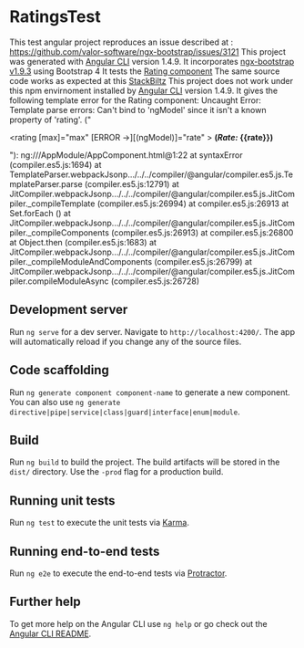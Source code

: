 # RatingsTest

This test angular project reproduces an issue described at : https://github.com/valor-software/ngx-bootstrap/issues/3121
This project was generated with [Angular CLI](https://github.com/angular/angular-cli) version 1.4.9.
It incorporates [ngx-bootstrap v1.9.3](https://github.com/valor-software/ngx-bootstrap/blob/development/docs/getting-started/bootstrap4.md) using Bootstrap 4
It tests the [Rating component](https://valor-software.com/ngx-bootstrap/#/rating)
The same source code works as expected at this [StackBiltz](https://stackblitz.com/edit/ngx-bootstrap-ratings-xyf9ab)
This project does not work under this npm envirnoment installed by [Angular CLI](https://github.com/angular/angular-cli) version 1.4.9.
It gives the following template error for the Rating component:
Uncaught Error: Template parse errors:
Can't bind to 'ngModel' since it isn't a known property of 'rating'. ("<div class="ratings">
  <rating [max]="max" [ERROR ->][(ngModel)]="rate" ></rating>
  <b>(<i>Rate:</i> {{rate}})</b>
</div>
"): ng:///AppModule/AppComponent.html@1:22
    at syntaxError (compiler.es5.js:1694)
    at TemplateParser.webpackJsonp.../../../compiler/@angular/compiler.es5.js.TemplateParser.parse (compiler.es5.js:12791)
    at JitCompiler.webpackJsonp.../../../compiler/@angular/compiler.es5.js.JitCompiler._compileTemplate (compiler.es5.js:26994)
    at compiler.es5.js:26913
    at Set.forEach (<anonymous>)
    at JitCompiler.webpackJsonp.../../../compiler/@angular/compiler.es5.js.JitCompiler._compileComponents (compiler.es5.js:26913)
    at compiler.es5.js:26800
    at Object.then (compiler.es5.js:1683)
    at JitCompiler.webpackJsonp.../../../compiler/@angular/compiler.es5.js.JitCompiler._compileModuleAndComponents (compiler.es5.js:26799)
    at JitCompiler.webpackJsonp.../../../compiler/@angular/compiler.es5.js.JitCompiler.compileModuleAsync (compiler.es5.js:26728)

## Development server

Run `ng serve` for a dev server. Navigate to `http://localhost:4200/`. The app will automatically reload if you change any of the source files.

## Code scaffolding

Run `ng generate component component-name` to generate a new component. You can also use `ng generate directive|pipe|service|class|guard|interface|enum|module`.

## Build

Run `ng build` to build the project. The build artifacts will be stored in the `dist/` directory. Use the `-prod` flag for a production build.

## Running unit tests

Run `ng test` to execute the unit tests via [Karma](https://karma-runner.github.io).

## Running end-to-end tests

Run `ng e2e` to execute the end-to-end tests via [Protractor](http://www.protractortest.org/).

## Further help

To get more help on the Angular CLI use `ng help` or go check out the [Angular CLI README](https://github.com/angular/angular-cli/blob/master/README.md).
